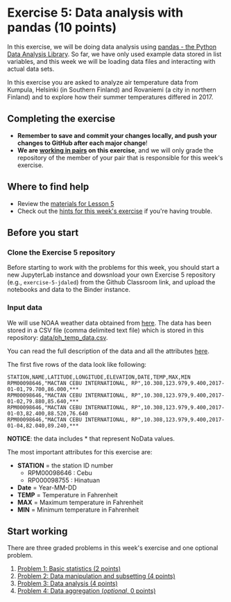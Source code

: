 # Exercise 5: Data analysis with pandas (10 points)

In this exercise, we will be doing data analysis using [pandas - the Python Data Analysis Library](http://pandas.pydata.org/). So far, we have only used example data stored in list variables, and this week we will be loading data files and interacting with actual data sets. 

In this exercise you are asked to analyze air temperature data from Kumpula, Helsinki (in Southern Finland) and Rovaniemi (a city in northern Finland) and to explore how their summer temperatures differed in 2017.

## Completing the exercise

- **Remember to save and commit your changes locally, and push your changes to GitHub after each major change**!
- **We are [working in pairs](https://geo-python-upd.readthedocs.io/en/latest/lessons/L2/why-pairs.html) on this exercise**, and we will only grade the repository of the member of your pair that is responsible for this week's exercise.

## Where to find help

- Review the [materials for Lesson 5](https://geo-python-upd.readthedocs.io/en/latest/lessons/L5/overview.html)
- Check out the [hints for this week's exercise](https://geo-python-upd.readthedocs.io/en/latest/lessons/L5/exercise-5.html#exercise-5-hints) if you're having trouble.

## Before you start

### Clone the Exercise 5 repository

Before starting to work with the problems for this week, you should start a new JupyterLab instance and dowsnload your own Exercise 5 repository (e.g., `exercise-5-jdaled`) from the Github Classroom link, and upload the notebooks and data to the Binder instance.

### Input data

We will use NOAA weather data obtained from [here](https://www.ncdc.noaa.gov/cdo-web/datatools/records). The data has been stored in a CSV file (comma delimited text file) which is stored in this repository: [data/ph_temp_data.csv](data/ph_temp_data.csv).

You can read the full description of the data and all the attributes [here](https://www.ncdc.noaa.gov/cdo-web/datasets#GHCND). 

The first five rows of the data look like following:

```
STATION,NAME,LATITUDE,LONGITUDE,ELEVATION,DATE,TEMP,MAX,MIN
RPM00098646,"MACTAN CEBU INTERNATIONAL, RP",10.308,123.979,9.400,2017-01-01,79.700,86.000,***
RPM00098646,"MACTAN CEBU INTERNATIONAL, RP",10.308,123.979,9.400,2017-01-02,79.880,85.640,***
RPM00098646,"MACTAN CEBU INTERNATIONAL, RP",10.308,123.979,9.400,2017-01-03,82.400,88.520,76.640
RPM00098646,"MACTAN CEBU INTERNATIONAL, RP",10.308,123.979,9.400,2017-01-04,82.040,89.240,***
```

**NOTICE**: the data includes \* that represent NoData values.

The most important attributes for this exercise are:

 - **STATION** = the station ID number
   - RPM00098646 : Cebu
   - RP000098755 : Hinatuan
 - **Date** = Year-MM-DD
 - **TEMP** = Temperature in Fahrenheit
 - **MAX** = Maximum temperature in Fahrenheit
 - **MIN** = Minimum temperature in Fahrenheit
 
## Start working

There are three graded problems in this week's exercise and one optional problem.

1. [Problem 1: Basic statistics (2 points)](Exercise-5-problem-1.ipynb)
2. [Problem 2: Data manipulation and subsetting (4 points)](Exercise-5-problem-2.ipynb)
3. [Problem 3: Data analysis (4 points)](Exercise-5-problem-3.ipynb)
4. [Problem 4: Data aggregation (*optional*, 0 points)](Exercise-5-problem-4.ipynb)